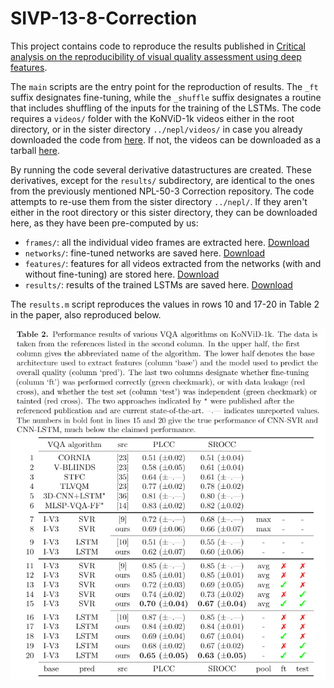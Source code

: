 # SIVP-13-8-Correction

This project contains code to reproduce the results published in [Critical analysis on the reproducibility of visual quality assessment using deep features](https://arxiv.org/abs/2009.05369). 

The `main` scripts are the entry point for the reproduction of results. The `_ft` suffix designates fine-tuning, while the `_shuffle` suffix designates a routine that includes shuffling of the inputs for the training of the LSTMs. The code requires a `videos/` folder with the KoNViD-1k videos either in the root directory, or in the sister directory `../nepl/videos/` in case you already downloaded the code from [here](https://github.com/FranzHahn/NPL-50-3-2595-2608-Correction). If not, the videos can be downloaded as a tarball [here](https://datasets.vqa.mmsp-kn.de/plosone/nepl/videos.tar.gz).

By running the code several derivative datastructures are created. These derivatives, except for the `results/` subdirectory, are identical to the ones from the previously mentioned NPL-50-3 Correction repository. The code attempts to re-use them from the sister directory `../nepl/`. If they aren't either in the root directory or this sister directory, they can be downloaded here, as they have been pre-computed by us:

- `frames/`: all the individual video frames are extracted here. [Download](https://datasets.vqa.mmsp-kn.de/plosone/nepl/frames.tar.gz)
- `networks/`: fine-tuned networks are saved here. [Download](https://datasets.vqa.mmsp-kn.de/plosone/nepl/networks.tar.gz)
- `features/`: features for all videos extracted from the networks (with and without fine-tuning) are stored here. [Download](https://datasets.vqa.mmsp-kn.de/plosone/nepl/features.tar.gz)
- `results/`: results of the trained LSTMs are saved here. [Download](https://datasets.vqa.mmsp-kn.de/plosone/sivp/results.tar.gz)

The `results.m` script reproduces the values in rows 10 and 17-20 in Table 2 in the paper, also reproduced below.

![Results Table](https://github.com/FranzHahn/NPL-50-3-2595-2608-Correction/raw/master/figures/resulttable.png "Results Table")